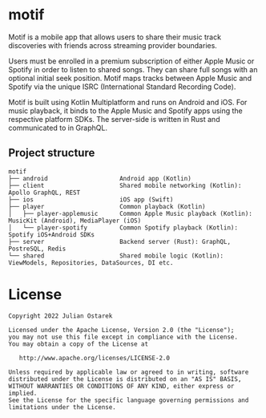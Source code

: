 # motif

Motif is a mobile app that allows users to share their music track discoveries with friends across streaming provider boundaries.

Users must be enrolled in a premium subscription of either Apple Music or Spotify in order to listen to shared songs.
They can share full songs with an optional initial seek position.
Motif maps tracks between Apple Music and Spotify via the unique ISRC (International Standard Recording Code).

Motif is built using Kotlin Multiplatform and runs on Android and iOS.
For music playback, it binds to the Apple Music and Spotify apps using the respective platform SDKs.
The server-side is written in Rust and communicated to in GraphQL.


## Project structure

```
motif
├── android                    Android app (Kotlin)
├── client                     Shared mobile networking (Kotlin): Apollo GraphQL, REST
├── ios                        iOS app (Swift)
├── player                     Common playback (Kotlin)
│   ├── player-applemusic      Common Apple Music playback (Kotlin): MusicKit (Android), MediaPlayer (iOS)
│   └── player-spotify         Common Spotify playback (Kotlin): Spotify iOS+Android SDKs
├── server                     Backend server (Rust): GraphQL, PostreSQL, Redis
└── shared                     Shared mobile logic (Kotlin): ViewModels, Repositories, DataSources, DI etc.
```

License
=======

    Copyright 2022 Julian Ostarek

    Licensed under the Apache License, Version 2.0 (the "License");
    you may not use this file except in compliance with the License.
    You may obtain a copy of the License at

       http://www.apache.org/licenses/LICENSE-2.0

    Unless required by applicable law or agreed to in writing, software
    distributed under the License is distributed on an "AS IS" BASIS,
    WITHOUT WARRANTIES OR CONDITIONS OF ANY KIND, either express or implied.
    See the License for the specific language governing permissions and
    limitations under the License.